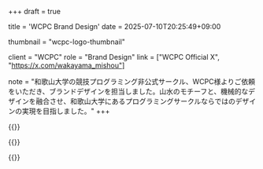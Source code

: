 +++
draft = true

title = 'WCPC Brand Design'
date = 2025-07-10T20:25:49+09:00

thumbnail = "wcpc-logo-thumbnail"

client = "WCPC"
role = "Brand Design"
link = ["WCPC Official X", "https://x.com/wakayama_mishou"]

note = "和歌山大学の競技プログラミング非公式サークル、WCPC様よりご依頼をいただき、ブランドデザインを担当しました。山水のモチーフと、機械的なデザインを融合させ、和歌山大学にあるプログラミングサークルならではのデザインの実現を目指しました。"
+++

{{<picture filename="wcpc-logo-color" alt="WCPCのロゴ">}}

{{<picture filename="wcpc-logo-photo" alt="WCPCのロゴ、和歌山の山水を背景に">}}

{{<picture filename="wcpc-logos" alt="WCPCのロゴ、カラー版やモノクロ版、文字ありバージョンなど">}}
